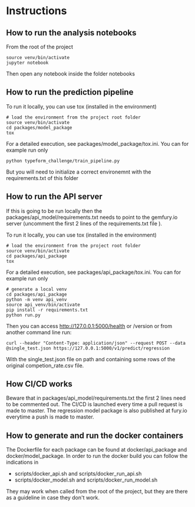 
Instructions
=============

How to run the analysis notebooks
---------------------------------

From the root of the project

```
source venv/bin/activate
jupyter notebook
```

Then open any notebook inside the folder notebooks


How to run the prediction pipeline
---------------
To run it locally, you can use tox (installed in the environment) 
```
# load the environment from the project root folder
source venv/bin/activate
cd packages/model_package
tox
```

For a detailed execution, see packages/model_package/tox.ini. You can for example run only
```
python typeform_challenge/train_pipeline.py
```
But you will need to initialize a correct environemnt with the requirements.txt of this folder


How to run the API server
---------------
If this is going to be run locally then the packages/api_model/requirements.txt needs to point to the gemfury.io server (uncomment the first 2 lines of the requirements.txt file ). 

To run it locally, you can use tox (installed in the environment) 
```
# load the environment from the project root folder
source venv/bin/activate
cd packages/api_package
tox
```

For a detailed execution, see packages/api_package/tox.ini. You can for example run only
```
# generate a local venv
cd packages/api_package
python -m venv api_venv
source api_venv/bin/activate
pip install -r requirements.txt
python run.py
```
Then you can access http://127.0.0.1:5000/health or /version or from another command line run:
```
curl --header "Content-Type: application/json" --request POST --data @single_test.json https://127.0.0.1:5000/v1/predict/regression
```
With the single_test.json file on path and containing some rows of the original competion_rate.csv file.




How CI/CD works
---------------

Beware that in packages/api_model/requirements.txt the first 2 lines need to be commented out.
The CI/CD is launched every time a pull request is made to master. The regression model package is also published at fury.io everytime a push is made to master.


How to generate and run the docker containers
-----------------------------

The Dockerfile for each package can be found at docker/api_package and docker/model_package. In order to run the docker build you can follow the indications in 
* scripts/docker_api.sh and scripts/docker_run_api.sh
* scripts/docker_model.sh and scripts/docker_run_model.sh

They may work when called from the root of the project, but they are there as a guideline in case they don't work.